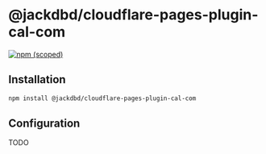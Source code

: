 # @jackdbd/cloudflare-pages-plugin-cal-com

[![npm (scoped)](https://img.shields.io/npm/v/@jackdbd/cloudflare-pages-plugin-cal-com)](https://www.npmjs.com/package/@jackdbd/cloudflare-pages-plugin-cal-com)

## Installation

```sh
npm install @jackdbd/cloudflare-pages-plugin-cal-com
```

## Configuration

TODO
